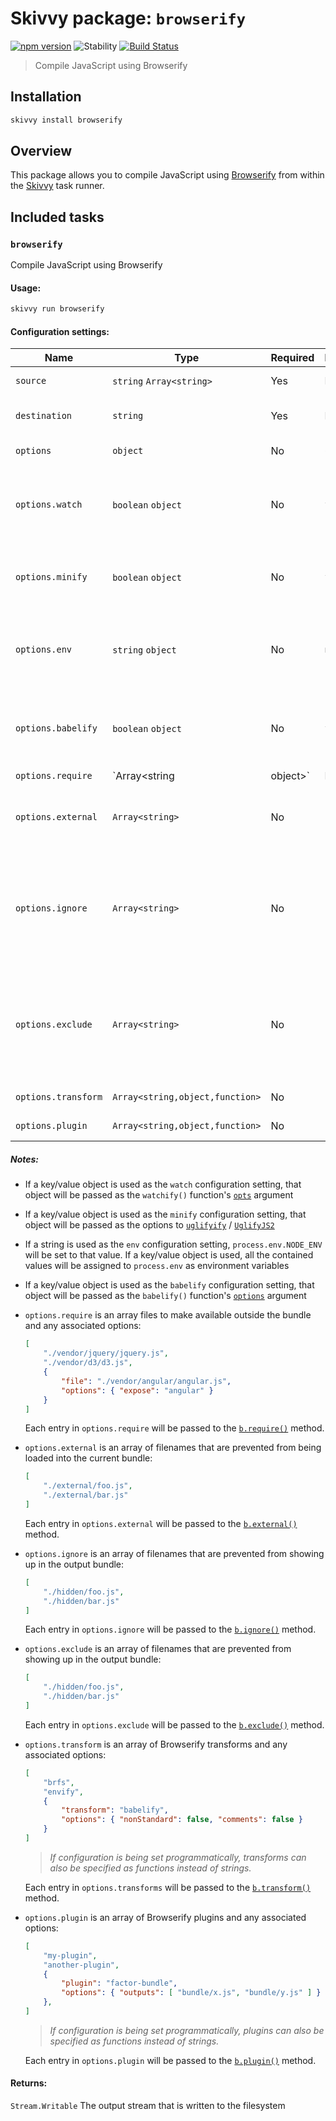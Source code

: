 # Skivvy package: `browserify`
[![npm version](https://img.shields.io/npm/v/@skivvy/skivvy-package-browserify.svg)](https://www.npmjs.com/package/@skivvy/skivvy-package-browserify)
![Stability](https://img.shields.io/badge/stability-stable-brightgreen.svg)
[![Build Status](https://travis-ci.org/skivvyjs/skivvy-package-browserify.svg?branch=master)](https://travis-ci.org/skivvyjs/skivvy-package-browserify)

> Compile JavaScript using Browserify


## Installation

```bash
skivvy install browserify
```


## Overview

This package allows you to compile JavaScript using [Browserify](http://browserify.org/) from within the [Skivvy](https://www.npmjs.com/package/skivvy) task runner.


## Included tasks

### `browserify`

Compile JavaScript using Browserify

#### Usage:

```bash
skivvy run browserify
```


#### Configuration settings:

| Name | Type | Required | Default | Description |
| ---- | ---- | -------- | ------- | ----------- |
| `source` | `string` `Array<string>` | Yes | N/A | Path to source files |
| `destination` | `string` | Yes | N/A | Path to compiled output file |
| `options` | `object` | No | `{}` | Browserify [API options](https://github.com/substack/node-browserify#browserifyfiles--opts) |
| `options.watch` | `boolean` `object` | No | `false` | Whether to watch source files for changes using [watchify](https://www.npmjs.com/package/watchify) |
| `options.minify` | `boolean` `object` | No | `false` | Whether to minify JS output using the [uglifyify](https://www.npmjs.com/package/uglifyify) transform |
| `options.env` | `string` `object` | No | `null` | Set environment variables and enable [envify](https://www.npmjs.com/package/envify) transform |
| `options.babelify` | `boolean` `object` | No | `false` | Whether to transform JS output using the [babelify](https://www.npmjs.com/package/babelify) transform |
| `options.require` | `Array<string|object>` | No | `[]` | Files to make available outside the bundle |
| `options.external` | `Array<string>` | No | `[]` | Prevent files from being loaded into the current bundle |
| `options.ignore` | `Array<string>` | No | `[]` | Prevent files from showing up in the output bundle (return `{}` when required) |
| `options.exclude` | `Array<string>` | No | `[]` | Prevent files from showing up in the output bundle (throw an error when required) |
| `options.transform` | `Array<string,object,function>` | No | `[]` | Browserify transforms |
| `options.plugin` | `Array<string,object,function>` | No | `[]` | Browserify plugins |


##### Notes:

- If a key/value object is used as the `watch` configuration setting, that object will be passed as the `watchify()` function's [`opts`](https://github.com/substack/watchify#var-w--watchifyb-opts) argument
- If a key/value object is used as the `minify` configuration setting, that object will be passed as the options to [`uglifyify`](https://www.npmjs.com/package/uglifyify) / [`UglifyJS2`](https://www.npmjs.com/package/uglify-js)
- If a string is used as the `env` configuration setting, `process.env.NODE_ENV` will be set to that value. If a key/value object is used, all the contained values will be assigned to `process.env` as environment variables
- If a key/value object is used as the `babelify` configuration setting, that object will be passed as the `babelify()` function's [`options`](http://babeljs.io/docs/usage/options/) argument
- `options.require` is an array files to make available outside the bundle and any associated options:

	```json
	[
		"./vendor/jquery/jquery.js",
		"./vendor/d3/d3.js",
		{
			"file": "./vendor/angular/angular.js",
			"options": { "expose": "angular" }
		}
	]
	```

	Each entry in `options.require` will be passed to the [`b.require()`](https://github.com/substack/node-browserify#brequirefile-opts) method.

- `options.external` is an array of filenames that are prevented from being loaded into the current bundle:

	```json
	[
		"./external/foo.js",
		"./external/bar.js"
	]
	```

	Each entry in `options.external` will be passed to the [`b.external()`](https://github.com/substack/node-browserify#bexternalfile) method.

- `options.ignore` is an array of filenames that are prevented from showing up in the output bundle:

	```json
	[
		"./hidden/foo.js",
		"./hidden/bar.js"
	]
	```

	Each entry in `options.ignore` will be passed to the [`b.ignore()`](https://github.com/substack/node-browserify#bignorefile) method.

- `options.exclude` is an array of filenames that are prevented from showing up in the output bundle:

	```json
	[
		"./hidden/foo.js",
		"./hidden/bar.js"
	]
	```

	Each entry in `options.exclude` will be passed to the [`b.exclude()`](https://github.com/substack/node-browserify#bexcludefile) method.

- `options.transform` is an array of Browserify transforms and any associated options:

	```json
	[
		"brfs",
		"envify",
		{
			"transform": "babelify",
			"options": { "nonStandard": false, "comments": false }
		}
	]
	```

	> _If configuration is being set programmatically, transforms can also be specified as functions instead of strings._

	Each entry in `options.transforms` will be passed to the [`b.transform()`](https://github.com/substack/node-browserify#btransformtr-opts) method.


- `options.plugin` is an array of Browserify plugins and any associated options:

	```json
	[
		"my-plugin",
		"another-plugin",
		{
			"plugin": "factor-bundle",
			"options": { "outputs": [ "bundle/x.js", "bundle/y.js" ] }
		},
	]
	```

	> _If configuration is being set programmatically, plugins can also be specified as functions instead of strings._

	Each entry in `options.plugin` will be passed to the [`b.plugin()`](https://github.com/substack/node-browserify#bpluginplugin-opts) method.


#### Returns:

`Stream.Writable` The output stream that is written to the filesystem
